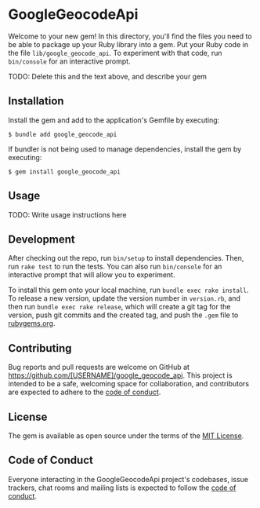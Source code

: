 # GoogleGeocodeApi

Welcome to your new gem! In this directory, you'll find the files you need to be able to package up your Ruby library into a gem. Put your Ruby code in the file `lib/google_geocode_api`. To experiment with that code, run `bin/console` for an interactive prompt.

TODO: Delete this and the text above, and describe your gem

## Installation

Install the gem and add to the application's Gemfile by executing:

    $ bundle add google_geocode_api

If bundler is not being used to manage dependencies, install the gem by executing:

    $ gem install google_geocode_api

## Usage

TODO: Write usage instructions here

## Development

After checking out the repo, run `bin/setup` to install dependencies. Then, run `rake test` to run the tests. You can also run `bin/console` for an interactive prompt that will allow you to experiment.

To install this gem onto your local machine, run `bundle exec rake install`. To release a new version, update the version number in `version.rb`, and then run `bundle exec rake release`, which will create a git tag for the version, push git commits and the created tag, and push the `.gem` file to [rubygems.org](https://rubygems.org).

## Contributing

Bug reports and pull requests are welcome on GitHub at https://github.com/[USERNAME]/google_geocode_api. This project is intended to be a safe, welcoming space for collaboration, and contributors are expected to adhere to the [code of conduct](https://github.com/[USERNAME]/google_geocode_api/blob/main/CODE_OF_CONDUCT.md).

## License

The gem is available as open source under the terms of the [MIT License](https://opensource.org/licenses/MIT).

## Code of Conduct

Everyone interacting in the GoogleGeocodeApi project's codebases, issue trackers, chat rooms and mailing lists is expected to follow the [code of conduct](https://github.com/[USERNAME]/google_geocode_api/blob/main/CODE_OF_CONDUCT.md).

